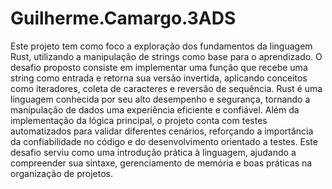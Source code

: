 # Guilherme.Camargo.3ADS

Este projeto tem como foco a exploração dos fundamentos da linguagem Rust, utilizando a manipulação de strings como base para o aprendizado. O desafio proposto consiste em implementar uma função que recebe uma string como entrada e retorna sua versão invertida, aplicando conceitos como iteradores, coleta de caracteres e reversão de sequência.
Rust é uma linguagem conhecida por seu alto desempenho e segurança, tornando a manipulação de dados uma experiência eficiente e confiável. Além da implementação da lógica principal, o projeto conta com testes automatizados para validar diferentes cenários, reforçando a importância da confiabilidade no código e do desenvolvimento orientado a testes.
Este desafio serviu como uma introdução prática à linguagem, ajudando a compreender sua sintaxe, gerenciamento de memória e boas práticas na organização de projetos. 

